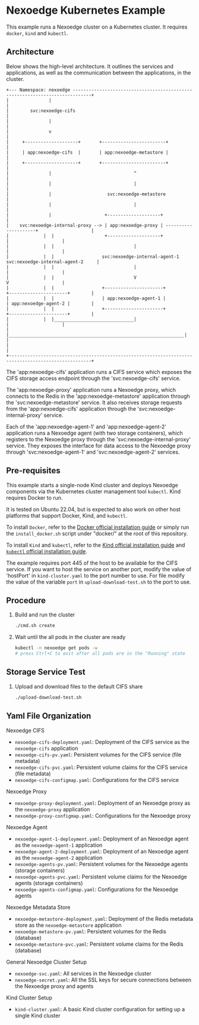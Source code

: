 # Nexoedge Kubernetes Example

This example runs a Nexoedge cluster on a Kubernetes cluster. It requires `docker`, `kind` and `kubectl`.


## Architecture

Below shows the high-level architecture. It outlines the services and applications, as well as the communication between the applications, in the cluster.

```
+--- Namespace: nexoedge -----------------------------------------------------------------------------+
|               |                                                                                     |
|        svc:nexoedge-cifs                                                                            |
|               |                                                                                     |
|               v                                                                                     |
|     +--------------------+       +------------------------+                                         |
|     | app:nexoedge-cifs  |       | app:nexoedge-metastore |                                         |
|     +--------------------+       +------------------------+                                         |
|               |                               ^                                                     |
|               |                               |                                                     |
|               |                     svc:nexoedge-metastore                                          |
|               |                               |                                                     |
|               |                    +--------------------+                                           |
|    svc:nexoedge-internal-proxy --> | app:nexoedge-proxy | ---------------------+                    |
|             |  |                   +--------------------+                      |                    |
|             |  |                              |                                |                    |
|             |  |                  svc:nexoedge-internal-agent-1   svc:nexoedge-internal-agent-2     |
|             |  |                              |                                |                    |
|             |  |                              V                                V                    |
|             |  |                  +----------------------+          +----------------------+        |
|             |  |                  | app:nexoedge-agent-1 |          | app:nexoedge-agent-2 |        |
|             |  |                  +----------------------+          +----------------------+        |
|             |  |______________________________|                                |                    |
|             |__________________________________________________________________|                    |
|                                                                                                     |
+-----------------------------------------------------------------------------------------------------+
```

The 'app:nexoedge-cifs' application runs a CIFS service which exposes the CIFS storage access endpoint through the 'svc:nexoedge-cifs' service.

The 'app:nexoedge-proxy' application runs a Nexoedge proxy, which connects to the Redis in the 'app:nexoedge-metastore' application through the 'svc:nexoedge-metastore' service. It also receives storage requests from the 'app:nexoedge-cifs' application through the 'svc:nexoedge-internal-proxy' service.

Each of the 'app:nexoedge-agent-1' and 'app:nexoedge-agent-2' application runs a Nexoedge agent (with two storage containers), which registers to the Nexoedge proxy through the 'svc:nexoedge-internal-proxy' service. They exposes the interface for data access to the Nexoedge proxy through 'svc:nexoedge-agent-1' and 'svc:nexoedge-agent-2' services.


## Pre-requisites

This example starts a single-node Kind cluster and deploys Nexoedge components via the Kubernetes cluster management tool `kubectl`. Kind requires Docker to run.

It is tested on Ubuntu 22.04, but is expected to also work on other host platforms that support Docker, Kind, and `kubectl`.

To install `Docker`, refer to the [Docker official installation guide](https://docs.docker.com/engine/install/) or simply run the `install_docker.sh` script under "docker/" at the root of this repository.

To install `Kind` and `kubectl`, refer to the [Kind official installation guide](https://kind.sigs.k8s.io/docs/user/quick-start/#installation) and [`kubectl` official installation guide](https://kubernetes.io/docs/tasks/tools/#kubectl).

The example requires port 445 of the host to be available for the CIFS service. If you want to host the service on another port, modify the value of 'hostPort' in `kind-cluster.yaml` to the port number to use. For file modify the value of the variable `port` in `upload-download-test.sh` to the port to use.


## Procedure

1. Build and run the cluster
   ```bash
   ./cmd.sh create
   ```

1. Wait until the all pods in the cluster are ready
   ```bash
   kubectl -n nexoedge get pods -w
   # press Ctrl+C to exit after all pods are in the "Running" state
   ```


## Storage Service Test

1. Upload and download files to the default CIFS share
   ```bash
   ./upload-download-test.sh
   ```


## Yaml File Organization

Nexoedge CIFS

- `nexoedge-cifs-deployment.yaml`: Deployment of the CIFS service as the `nexoedge-cifs` application
- `nexoedge-cifs-pv.yaml`: Persistent volumes for the CIFS service (file metadata)
- `nexoedge-cifs-pvc.yaml`: Persistent volume claims for the CIFS service (file metadata)
- `nexoedge-cifs-configmap.yaml`: Configurations for the CIFS service

Nexoedge Proxy

- `nexoedge-proxy-deployment.yaml`: Deployment of an Nexoedge proxy as the `nexoedge-proxy` application
- `nexoedge-proxy-configmap.yaml`: Configurations for the Nexoedge proxy


Nexoedge Agent

- `nexoedge-agent-1-deployment.yaml`: Deployment of an Nexoedge agent as the `nexoedge-agent-1` application
- `nexoedge-agent-2-deployment.yaml`: Deployment of an Nexoedge agent as the `nexoedge-agent-2` application
- `nexoedge-agents-pv.yaml`: Persistent volumes for the Nexoedge agents (storage containers)
- `nexoedge-agents-pvc.yaml`: Persistent volume claims for the Nexoedge agents (storage containers)
- `nexoedge-agents-configmap.yaml`: Configurations for the Nexoedge agents

Nexoedge Metadata Store

- `nexoedge-metastore-deployment.yaml`: Deployment of the Redis metadata store as the `nexoedge-metastore` application
- `nexoedge-metastore-pv.yaml`: Persistent volumes for the Redis (database)
- `nexoedge-metastore-pvc.yaml`: Persistent volume claims for the Redis (database)

General Nexoedge Cluster Setup

- `nexoedge-svc.yaml`: All services in the Nexoedge cluster
- `nexoedge-secret.yaml`: All the SSL keys for secure connections between the Nexoedge proxy and agents

Kind Cluster Setup

- `kind-cluster.yaml`: A basic Kind cluster configuration for setting up a single Kind cluster

